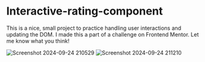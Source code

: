 # Interactive-rating-component
This is a nice, small project to practice handling user interactions and updating the DOM. I made this a part of a challenge on Frontend Mentor. Let me know what you think!



![Screenshot 2024-09-24 210529](https://github.com/user-attachments/assets/d88e4b5f-7155-4a2c-8ac5-16e56cff064a)
![Screenshot 2024-09-24 211210](https://github.com/user-attachments/assets/5f58436a-bf42-4e85-b954-61ce9d2fd4c5)
